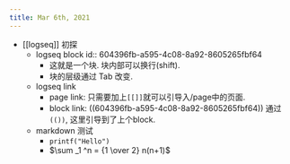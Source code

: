 ```yaml
---
title: Mar 6th, 2021
---
```


- [[logseq]] 初探
	- logseq block
	  id:: 604396fb-a595-4c08-8a92-8605265fbf64
		- 这就是一个块. 
		  块内部可以换行(shift).
		- 块的层级通过 Tab 改变.
	- logseq link
		- page link: 只需要加上`[[]]`就可以引导入/page中的页面.
		- block link: ((604396fb-a595-4c08-8a92-8605265fbf64)) 通过`(())`, 这里引导到了上个block.
	- markdown 测试
		- `printf("Hello")`
		- $\sum _1 ^n = {1 \over 2} n(n+1)$